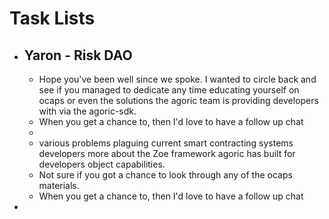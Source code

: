 # Task Lists
- ## Yaron - Risk DAO
	- Hope you've been well since we spoke. I wanted to circle back and see if you managed to dedicate any time educating yourself on ocaps or even the solutions the agoric team is providing developers with via the agoric-sdk.
	- When you get a chance to, then I'd love to have a follow up chat
	-
	- various problems plaguing current smart contracting systems developers  more about the Zoe framework agoric has built for developers  object capabilities.
	- Not sure if you got a chance to look through any of the ocaps materials.
	- When you get a chance to, then I'd love to have a follow up chat
-